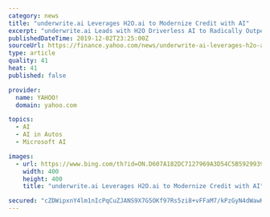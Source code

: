 ```yaml
---
category: news
title: "underwrite.ai Leverages H2O.ai to Modernize Credit with AI"
excerpt: "underwrite.ai Leads with H2O Driverless AI to Radically Outperform Traditional Credit Scorecards MOUNTAIN VIEW, California, Dec. 3, 2019 /PRNewswire/ -- H2O.ai, the open source leader in artificial intelligence (AI) and machine learning, today announced that underwrite.ai, a global provider of artificial intelligence-based credit underwriting ..."
publishedDateTime: 2019-12-02T23:25:00Z
sourceUrl: https://finance.yahoo.com/news/underwrite-ai-leverages-h2o-ai-220000765.html
type: article
quality: 41
heat: 41
published: false

provider:
  name: YAHOO!
  domain: yahoo.com

topics:
  - AI
  - AI in Autos
  - Microsoft AI

images:
  - url: https://www.bing.com/th?id=ON.D607A182DC7127969A3D54C5B5929939
    width: 400
    height: 400
    title: "underwrite.ai Leverages H2O.ai to Modernize Credit with AI"

secured: "cZDWipxnY4lm1nIcPqCuZJANS9X7G5OKf97Rs5zi8+vFFaM7/kPzGyN4dWawHWLUKfFjG8iQm1n5tdUriFspZ6oG4qBNW8pvkOkwzXIQZ/Twhr3Y5hb6qgCYdX6p5edLr+Q7JHeDbVwtbcngWVfIMDBZCWvFaW+7frEPLFzSB+eUO1ZN8jx7zLTrPYoHSrdILFPIC+zdwo97Lpiq+VcNEqCcOVjS1bYr1MBHD775q212ONCyCt/9Gjo2QBZwmKelbP9WZYH0d5/WR56TqCXNWg==;FMNR2D6AgZN1rqpDO3IQGA=="
---
```


